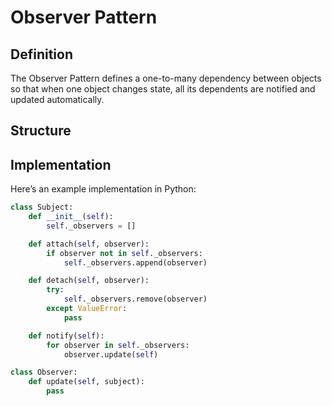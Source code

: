 # Observer Pattern

## Definition

The Observer Pattern defines a one-to-many dependency between objects so that when one object changes state, all its dependents are notified and updated automatically.

## Structure

## Implementation

Here’s an example implementation in Python:

```python
class Subject:
    def __init__(self):
        self._observers = []

    def attach(self, observer):
        if observer not in self._observers:
            self._observers.append(observer)

    def detach(self, observer):
        try:
            self._observers.remove(observer)
        except ValueError:
            pass

    def notify(self):
        for observer in self._observers:
            observer.update(self)

class Observer:
    def update(self, subject):
        pass
```
